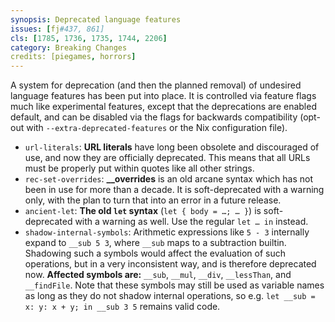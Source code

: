 ```yaml
---
synopsis: Deprecated language features
issues: [fj#437, 861]
cls: [1785, 1736, 1735, 1744, 2206]
category: Breaking Changes
credits: [piegames, horrors]
---
```


A system for deprecation (and then the planned removal) of undesired language features has been put into place.
It is controlled via feature flags much like experimental features, except that the deprecations are enabled default,
and can be disabled via the flags for backwards compatibility (opt-out with `--extra-deprecated-features` or the Nix configuration file).

- `url-literals`: **URL literals** have long been obsolete and discouraged of use, and now they are officially deprecated.
  This means that all URLs must be properly put within quotes like all other strings.
- `rec-set-overrides`: **__overrides** is an old arcane syntax which has not been in use for more than a decade.
  It is soft-deprecated with a warning only, with the plan to turn that into an error in a future release.
- `ancient-let`: **The old `let` syntax** (`let { body = …; … }`) is soft-deprecated with a warning as well. Use the regular `let … in` instead.
- `shadow-internal-symbols`: Arithmetic expressions like `5 - 3` internally expand to `__sub 5 3`, where `__sub` maps to a subtraction builtin. Shadowing such a symbols would affect the evaluation of such operations, but in a very inconsistent way, and is therefore deprecated now. **Affected symbols are:** `__sub`, `__mul`, `__div`, `__lessThan`, and `__findFile`. Note that these symbols may still be used as variable names as long as they do not shadow internal operations, so e.g. `let __sub = x: y: x + y; in __sub 3 5` remains valid code.
